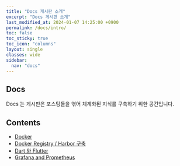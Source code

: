 ```yaml
---
title: "Docs 게시판 소개"
excerpt: "Docs 게시판 소개"
last_modified_at: 2024-01-07 14:25:00 +0900
permalink: /docs/intro/
toc: false
toc_sticky: true
toc_icon: "columns"
layout: single
classes: wide
sidebar:
  nav: "docs"
---
```


## Docs  

Docs 는 게시판은 포스팅들을 엮어 체계화된 지식를 구축하기 위한 공간입니다.  

## Contents

- [Docker](https://whdrns2013.github.io/docs/docker/intro/)  
- [Docker Registry / Harbor 구축](https://whdrns2013.github.io/docs/docker_registry/01_registry)  
- [Dart 와 Flutter](https://whdrns2013.github.io/docs/dart_and_flutter/intro)  
- [Grafana and Prometheus](https://whdrns2013.github.io/docs/grafana_and_prometheus/intro)  
